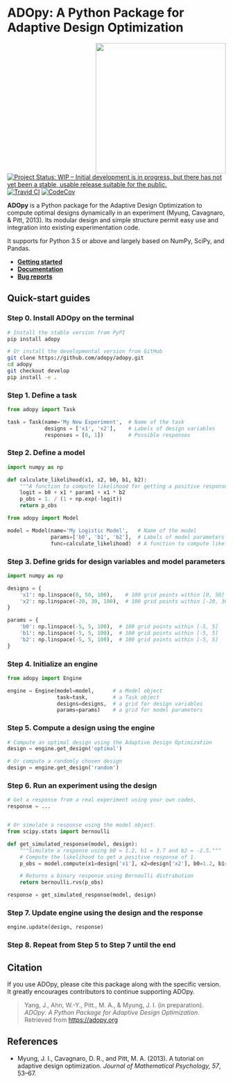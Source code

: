 # ADOpy: A Python Package for Adaptive Design Optimization

<img src="https://adopy.github.io/logo/adopy-logo.svg" align="right" width="300px">

[![Project Status: WIP – Initial development is in progress, but there has not yet been a stable, usable release suitable for the public.](https://www.repostatus.org/badges/latest/wip.svg)](https://www.repostatus.org/#wip)
[![Travid CI](https://travis-ci.com/adopy/adopy.svg?token=gbyEQoyAYgexeSRwBwj6&branch=master)](https://travis-ci.com/adopy/adopy)
[![CodeCov](https://codecov.io/gh/adopy/adopy/branch/master/graph/badge.svg?token=jFnJgnVV1k)](https://codecov.io/gh/adopy/adopy)

**ADOpy** is a Python package for the Adaptive Design Optimization to compute optimal designs dynamically in an experiment (Myung, Cavagnaro, & Pitt, 2013).
Its modular design and simple structure permit easy use and integration into existing experimentation code.

It supports for Python 3.5 or above and largely based on NumPy, SciPy, and Pandas.

- [**Getting started**](https://adopy.org/getting-started.html)
- [**Documentation**](https://adopy.org)
- [**Bug reports**](https://github.com/adopy/adopy/issues)

## Quick-start guides

### Step 0. Install ADOpy on the terminal

```bash
# Install the stable version from PyPI
pip install adopy

# Or install the developmental version from GitHub
git clone https://github.com/adopy/adopy.git
cd adopy
git checkout develop
pip install -e .
```

### Step 1. Define a task

```python
from adopy import Task

task = Task(name='My New Experiment',  # Name of the task
            designs = ['x1', 'x2'],    # Labels of design variables
            responses = [0, 1])        # Possible responses
```

### Step 2. Define a model

```python
import numpy as np

def calculate_likelihood(x1, x2, b0, b1, b2):
    """A function to compute likelihood for getting a positive response."""
    logit = b0 + x1 * param1 + x1 * b2
    p_obs = 1. / (1 + np.exp(-logit))
    return p_obs
```

```python
from adopy import Model

model = Model(name='My Logistic Model',   # Name of the model
              params=['b0', 'b1', 'b2'],  # Labels of model parameters
              func=calculate_likelihood)  # A function to compute likelihood
```

### Step 3. Define grids for design variables and model parameters

```python
import numpy as np

designs = {
    'x1': np.linspace(0, 50, 100),    # 100 grid points within [0, 50]
    'x2': np.linspace(-20, 30, 100),  # 100 grid points within [-20, 30]
}

params = {
    'b0': np.linspace(-5, 5, 100),  # 100 grid points within [-5, 5]
    'b1': np.linspace(-5, 5, 100),  # 100 grid points within [-5, 5]
    'b2': np.linspace(-5, 5, 100),  # 100 grid points within [-5, 5]
}
```

### Step 4. Initialize an engine

```python
from adopy import Engine

engine = Engine(model=model,      # a Model object
                task=task,        # a Task object
                designs=designs,  # a grid for design variables
                params=params)    # a grid for model parameters
```

### Step 5. Compute a design using the engine

```python
# Compute an optimal design using the Adaptive Design Optimization
design = engine.get_design('optimal')

# Or compute a randomly chosen design
design = engine.get_design('random')
```

### Step 6. Run an experiment using the design

```python
# Get a response from a real experiment using your own codes,
response = ...


# Or simulate a response using the model object.
from scipy.stats import bernoulli

def get_simulated_response(model, design):
    """Simulate a response using b0 = 1.2, b1 = 3.7 and b2 = -2.5."""
    # Compute the likelihood to get a positive response of 1.
    p_obs = model.compute(x1=design['x1'], x2=design['x2'], b0=1.2, b1=3.7, b2=-2.5)

    # Returns a binary response using Bernoulli distribution
    return bernoulli.rvs(p_obs)

response = get_simulated_response(model, design)
```

### Step 7. Update engine using the design and the response

```python
engine.update(design, response)
```

### Step 8. Repeat from Step 5 to Step 7 until the end

## Citation

If you use ADOpy, please cite this package along with the specific version.
It greatly encourages contributors to continue supporting ADOpy.

> Yang, J., Ahn, W.-Y., Pitt., M. A., & Myung, J. I. (in preparation). *ADOpy: A Python Package for Adaptive Design Optimization*. Retrieved from https://adopy.org

## References

- Myung, J. I., Cavagnaro, D. R., and Pitt, M. A. (2013).
  A tutorial on adaptive design optimization.
  *Journal of Mathematical Psychology, 57*, 53–67.
